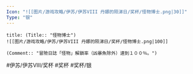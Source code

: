 ```yaml
---
Icon: "![[图片/游戏攻略/伊苏/伊苏VIII 丹娜的陨涕日/奖杯/怪物博士.png|30]]"
Type: "银"
---
```

```ad-common-silver-trophy
title: (Title:: "怪物博士")
![[图片/游戏攻略/伊苏/伊苏VIII 丹娜的陨涕日/奖杯/怪物博士.png|100]]

(Comment:: "冒險日誌「怪物」解鎖率（凶暴魚除外）達到１００％。")
```

#伊苏/伊苏VIII/奖杯 #奖杯 #奖杯/银
